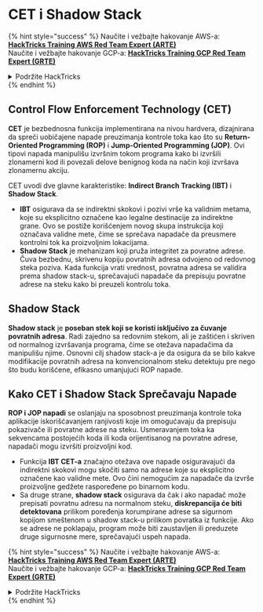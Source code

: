 # CET i Shadow Stack

{% hint style="success" %}
Naučite i vežbajte hakovanje AWS-a:<img src="/.gitbook/assets/arte.png" alt="" data-size="line">[**HackTricks Training AWS Red Team Expert (ARTE)**](https://training.hacktricks.xyz/courses/arte)<img src="/.gitbook/assets/arte.png" alt="" data-size="line">\
Naučite i vežbajte hakovanje GCP-a: <img src="/.gitbook/assets/grte.png" alt="" data-size="line">[**HackTricks Training GCP Red Team Expert (GRTE)**<img src="/.gitbook/assets/grte.png" alt="" data-size="line">](https://training.hacktricks.xyz/courses/grte)

<details>

<summary>Podržite HackTricks</summary>

* Proverite [**planove pretplate**](https://github.com/sponsors/carlospolop)!
* **Pridružite se** 💬 [**Discord grupi**](https://discord.gg/hRep4RUj7f) ili [**telegram grupi**](https://t.me/peass) ili nas **pratite** na **Twitteru** 🐦 [**@hacktricks\_live**](https://twitter.com/hacktricks\_live)**.**
* **Delite trikove hakovanja slanjem PR-ova na** [**HackTricks**](https://github.com/carlospolop/hacktricks) i [**HackTricks Cloud**](https://github.com/carlospolop/hacktricks-cloud) github repozitorijume.

</details>
{% endhint %}

## Control Flow Enforcement Technology (CET)

**CET** je bezbednosna funkcija implementirana na nivou hardvera, dizajnirana da spreči uobičajene napade preuzimanja kontrole toka kao što su **Return-Oriented Programming (ROP)** i **Jump-Oriented Programming (JOP)**. Ovi tipovi napada manipulišu izvršnim tokom programa kako bi izvršili zlonamerni kod ili povezali delove benignog koda na način koji izvršava zlonamernu akciju.

CET uvodi dve glavne karakteristike: **Indirect Branch Tracking (IBT)** i **Shadow Stack**.

* **IBT** osigurava da se indirektni skokovi i pozivi vrše ka validnim metama, koje su eksplicitno označene kao legalne destinacije za indirektne grane. Ovo se postiže korišćenjem novog skupa instrukcija koji označava validne mete, čime se sprečava napadače da preusmere kontrolni tok ka proizvoljnim lokacijama.
* **Shadow Stack** je mehanizam koji pruža integritet za povratne adrese. Čuva bezbednu, skrivenu kopiju povratnih adresa odvojeno od redovnog steka poziva. Kada funkcija vrati vrednost, povratna adresa se validira prema shadow stack-u, sprečavajući napadače da prepisuju povratne adrese na steku kako bi preuzeli kontrolu toka.

## Shadow Stack

**Shadow stack** je **poseban stek koji se koristi isključivo za čuvanje povratnih adresa**. Radi zajedno sa redovnim stekom, ali je zaštićen i skriven od normalnog izvršavanja programa, čime se otežava napadačima da manipulišu njime. Osnovni cilj shadow stack-a je da osigura da se bilo kakve modifikacije povratnih adresa na konvencionalnom steku detektuju pre nego što budu korišćene, efikasno umanjujući ROP napade.

## Kako CET i Shadow Stack Sprečavaju Napade

**ROP i JOP napadi** se oslanjaju na sposobnost preuzimanja kontrole toka aplikacije iskorišćavanjem ranjivosti koje im omogućavaju da prepisuju pokazivače ili povratne adrese na steku. Usmeravanjem toka ka sekvencama postojećih koda ili koda orijentisanog na povratne adrese, napadači mogu izvršiti proizvoljni kod.

* Funkcija **IBT CET-a** značajno otežava ove napade osiguravajući da indirektni skokovi mogu skočiti samo na adrese koje su eksplicitno označene kao validne mete. Ovo čini nemogućim za napadače da izvrše proizvoljne gedžete raspoređene po binarnom kodu.
* Sa druge strane, **shadow stack** osigurava da čak i ako napadač može prepisati povratnu adresu na normalnom steku, **diskrepancija će biti detektovana** prilikom poređenja korumpirane adrese sa sigurnom kopijom smeštenom u shadow stack-u prilikom povratka iz funkcije. Ako se adrese ne poklapaju, program može biti zaustavljen ili preduzete druge sigurnosne mere, sprečavajući uspeh napada. 

{% hint style="success" %}
Naučite i vežbajte hakovanje AWS-a:<img src="/.gitbook/assets/arte.png" alt="" data-size="line">[**HackTricks Training AWS Red Team Expert (ARTE)**](https://training.hacktricks.xyz/courses/arte)<img src="/.gitbook/assets/arte.png" alt="" data-size="line">\
Naučite i vežbajte hakovanje GCP-a: <img src="/.gitbook/assets/grte.png" alt="" data-size="line">[**HackTricks Training GCP Red Team Expert (GRTE)**<img src="/.gitbook/assets/grte.png" alt="" data-size="line">](https://training.hacktricks.xyz/courses/grte)

<details>

<summary>Podržite HackTricks</summary>

* Proverite [**planove pretplate**](https://github.com/sponsors/carlospolop)!
* **Pridružite se** 💬 [**Discord grupi**](https://discord.gg/hRep4RUj7f) ili [**telegram grupi**](https://t.me/peass) ili nas **pratite** na **Twitteru** 🐦 [**@hacktricks\_live**](https://twitter.com/hacktricks\_live)**.**
* **Delite trikove hakovanja slanjem PR-ova na** [**HackTricks**](https://github.com/carlospolop/hacktricks) i [**HackTricks Cloud**](https://github.com/carlospolop/hacktricks-cloud) github repozitorijume.

</details>
{% endhint %}
